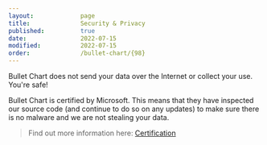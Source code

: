 ```yaml
---
layout:             page
title:              Security & Privacy
published:          true
date:               2022-07-15
modified:           2022-07-15
order:              /bullet-chart/{98}
---
```


Bullet Chart does not send your data over the Internet or collect your use. You're safe!

Bullet Chart is certified by Microsoft. This means that they have inspected our source code (and continue to do so on any updates) to make sure there is no malware and we are not stealing your data. 

> Find out more information here: [Certification](../get-started/certification.md)